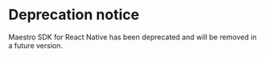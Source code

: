 # Deprecation notice

Maestro SDK for React Native has been deprecated and will be removed in a future version.
